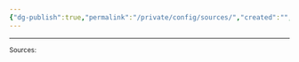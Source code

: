 ```yaml
---
{"dg-publish":true,"permalink":"/private/config/sources/","created":"","updated":""}
---
```


---
<sub>
Sources:<br>

</sub>